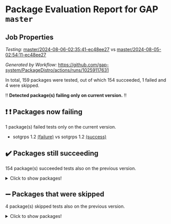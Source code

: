 # Package Evaluation Report for GAP `master`

## Job Properties

*Testing:* [master/2024-08-06-02:35:41-ec48ee27](https://github.com/gap-system/PackageDistro/blob/data/reports/master/2024-08-06-02:35:41-ec48ee27) vs [master/2024-08-05-02:54:11-ec48ee27](https://github.com/gap-system/PackageDistro/blob/data/reports/master/2024-08-05-02:54:11-ec48ee27)

*Generated by Workflow:* https://github.com/gap-system/PackageDistro/actions/runs/10259117631

In total, 159 packages were tested, out of which 154 succeeded, 1 failed and 4 were skipped.

:bangbang: **Detected package(s) failing only on current version.** :bangbang:

## :exclamation: :exclamation: Packages now failing

1 package(s) failed tests only on the current version.
- sotgrps 1.2 [(failure)](https://github.com/gap-system/PackageDistro/actions/runs/10259117631/job/28383313244) vs sotgrps 1.2 [(success)](https://github.com/gap-system/PackageDistro/actions/runs/10241455002/job/28329975943)

## :heavy_check_mark: Packages still succeeding

154 package(s) succeeded tests also on the previous version.
<details><summary>Click to show packages!</summary>

- 4ti2interface 2023.02-04 [(success)](https://github.com/gap-system/PackageDistro/actions/runs/10259117631/job/28383283979)
- ace 5.6.2 [(success)](https://github.com/gap-system/PackageDistro/actions/runs/10259117631/job/28383287457)
- aclib 1.3.2 [(success)](https://github.com/gap-system/PackageDistro/actions/runs/10259117631/job/28383288051)
- agt 0.3.1 [(success)](https://github.com/gap-system/PackageDistro/actions/runs/10259117631/job/28383288526)
- alnuth 3.2.1 [(success)](https://github.com/gap-system/PackageDistro/actions/runs/10259117631/job/28383288842)
- anupq 3.3.0 [(success)](https://github.com/gap-system/PackageDistro/actions/runs/10259117631/job/28383290024)
- atlasrep 2.1.8 [(success)](https://github.com/gap-system/PackageDistro/actions/runs/10259117631/job/28383291358)
- autodoc 2023.06.19 [(success)](https://github.com/gap-system/PackageDistro/actions/runs/10259117631/job/28383291598)
- automata 1.15 [(success)](https://github.com/gap-system/PackageDistro/actions/runs/10259117631/job/28383291785)
- automgrp 1.3.2 [(success)](https://github.com/gap-system/PackageDistro/actions/runs/10259117631/job/28383291954)
- autpgrp 1.11 [(success)](https://github.com/gap-system/PackageDistro/actions/runs/10259117631/job/28383292120)
- cap 2024.07-07 [(success)](https://github.com/gap-system/PackageDistro/actions/runs/10259117631/job/28383292319)
- caratinterface 2.3.6 [(success)](https://github.com/gap-system/PackageDistro/actions/runs/10259117631/job/28383292511)
- cddinterface 2022.11.01 [(success)](https://github.com/gap-system/PackageDistro/actions/runs/10259117631/job/28383292673)
- circle 1.6.6 [(success)](https://github.com/gap-system/PackageDistro/actions/runs/10259117631/job/28383292857)
- classicpres 1.22 [(success)](https://github.com/gap-system/PackageDistro/actions/runs/10259117631/job/28383293031)
- cohomolo 1.6.11 [(success)](https://github.com/gap-system/PackageDistro/actions/runs/10259117631/job/28383293219)
- congruence 1.2.6 [(success)](https://github.com/gap-system/PackageDistro/actions/runs/10259117631/job/28383293385)
- corelg 1.57 [(success)](https://github.com/gap-system/PackageDistro/actions/runs/10259117631/job/28383293542)
- crime 1.6 [(success)](https://github.com/gap-system/PackageDistro/actions/runs/10259117631/job/28383293684)
- crisp 1.4.6 [(success)](https://github.com/gap-system/PackageDistro/actions/runs/10259117631/job/28383293853)
- crypting 0.10.4 [(success)](https://github.com/gap-system/PackageDistro/actions/runs/10259117631/job/28383294012)
- cryst 4.1.27 [(success)](https://github.com/gap-system/PackageDistro/actions/runs/10259117631/job/28383294188)
- crystcat 1.1.10 [(success)](https://github.com/gap-system/PackageDistro/actions/runs/10259117631/job/28383294366)
- ctbllib 1.3.9 [(success)](https://github.com/gap-system/PackageDistro/actions/runs/10259117631/job/28383294562)
- cubefree 1.19 [(success)](https://github.com/gap-system/PackageDistro/actions/runs/10259117631/job/28383294719)
- curlinterface 2.3.2 [(success)](https://github.com/gap-system/PackageDistro/actions/runs/10259117631/job/28383294937)
- cvec 2.8.1 [(success)](https://github.com/gap-system/PackageDistro/actions/runs/10259117631/job/28383295099)
- datastructures 0.3.0 [(success)](https://github.com/gap-system/PackageDistro/actions/runs/10259117631/job/28383295270)
- deepthought 1.0.6 [(success)](https://github.com/gap-system/PackageDistro/actions/runs/10259117631/job/28383295451)
- design 1.8 [(success)](https://github.com/gap-system/PackageDistro/actions/runs/10259117631/job/28383295624)
- difsets 2.3.1 [(success)](https://github.com/gap-system/PackageDistro/actions/runs/10259117631/job/28383295798)
- digraphs 1.7.1 [(success)](https://github.com/gap-system/PackageDistro/actions/runs/10259117631/job/28383295969)
- edim 1.3.8 [(success)](https://github.com/gap-system/PackageDistro/actions/runs/10259117631/job/28383296107)
- example 4.3.4 [(success)](https://github.com/gap-system/PackageDistro/actions/runs/10259117631/job/28383296294)
- examplesforhomalg 2023.10-01 [(success)](https://github.com/gap-system/PackageDistro/actions/runs/10259117631/job/28383296473)
- factint 1.6.3 [(success)](https://github.com/gap-system/PackageDistro/actions/runs/10259117631/job/28383296638)
- ferret 1.0.11 [(success)](https://github.com/gap-system/PackageDistro/actions/runs/10259117631/job/28383296792)
- fga 1.5.0 [(success)](https://github.com/gap-system/PackageDistro/actions/runs/10259117631/job/28383296944)
- fining 1.5.6 [(success)](https://github.com/gap-system/PackageDistro/actions/runs/10259117631/job/28383297113)
- float 1.0.4 [(success)](https://github.com/gap-system/PackageDistro/actions/runs/10259117631/job/28383297250)
- format 1.4.4 [(success)](https://github.com/gap-system/PackageDistro/actions/runs/10259117631/job/28383297396)
- forms 1.2.11 [(success)](https://github.com/gap-system/PackageDistro/actions/runs/10259117631/job/28383297573)
- fplsa 1.2.6 [(success)](https://github.com/gap-system/PackageDistro/actions/runs/10259117631/job/28383297783)
- fr 2.4.13 [(success)](https://github.com/gap-system/PackageDistro/actions/runs/10259117631/job/28383297926)
- francy 2.0.3 [(success)](https://github.com/gap-system/PackageDistro/actions/runs/10259117631/job/28383298075)
- fwtree 1.3 [(success)](https://github.com/gap-system/PackageDistro/actions/runs/10259117631/job/28383298286)
- gapdoc 1.6.7 [(success)](https://github.com/gap-system/PackageDistro/actions/runs/10259117631/job/28383298450)
- gauss 2023.02-04 [(success)](https://github.com/gap-system/PackageDistro/actions/runs/10259117631/job/28383298661)
- gaussforhomalg 2024.07-01 [(success)](https://github.com/gap-system/PackageDistro/actions/runs/10259117631/job/28383298836)
- gbnp 1.0.5 [(success)](https://github.com/gap-system/PackageDistro/actions/runs/10259117631/job/28383298992)
- generalizedmorphismsforcap 2024.04-01 [(success)](https://github.com/gap-system/PackageDistro/actions/runs/10259117631/job/28383299148)
- genss 1.6.9 [(success)](https://github.com/gap-system/PackageDistro/actions/runs/10259117631/job/28383299369)
- gradedmodules 2024.01-01 [(success)](https://github.com/gap-system/PackageDistro/actions/runs/10259117631/job/28383299549)
- gradedringforhomalg 2024.07-01 [(success)](https://github.com/gap-system/PackageDistro/actions/runs/10259117631/job/28383299730)
- grape 4.9.0 [(success)](https://github.com/gap-system/PackageDistro/actions/runs/10259117631/job/28383299912)
- groupoids 1.74 [(success)](https://github.com/gap-system/PackageDistro/actions/runs/10259117631/job/28383300123)
- grpconst 2.6.5 [(success)](https://github.com/gap-system/PackageDistro/actions/runs/10259117631/job/28383300302)
- guarana 0.96.3 [(success)](https://github.com/gap-system/PackageDistro/actions/runs/10259117631/job/28383300483)
- guava 3.19 [(success)](https://github.com/gap-system/PackageDistro/actions/runs/10259117631/job/28383300668)
- hap 1.65 [(success)](https://github.com/gap-system/PackageDistro/actions/runs/10259117631/job/28383300849)
- hapcryst 0.1.15 [(success)](https://github.com/gap-system/PackageDistro/actions/runs/10259117631/job/28383301029)
- hecke 1.5.3 [(success)](https://github.com/gap-system/PackageDistro/actions/runs/10259117631/job/28383301199)
- help 4.0 [(success)](https://github.com/gap-system/PackageDistro/actions/runs/10259117631/job/28383301377)
- homalg 2024.01-01 [(success)](https://github.com/gap-system/PackageDistro/actions/runs/10259117631/job/28383301566)
- homalgtocas 2023.11-01 [(success)](https://github.com/gap-system/PackageDistro/actions/runs/10259117631/job/28383301748)
- idrel 2.47 [(success)](https://github.com/gap-system/PackageDistro/actions/runs/10259117631/job/28383301907)
- images 1.3.2 [(success)](https://github.com/gap-system/PackageDistro/actions/runs/10259117631/job/28383302088)
- intpic 0.3.0 [(success)](https://github.com/gap-system/PackageDistro/actions/runs/10259117631/job/28383302414)
- io 4.8.3 [(success)](https://github.com/gap-system/PackageDistro/actions/runs/10259117631/job/28383302590)
- io_forhomalg 2023.02-04 [(success)](https://github.com/gap-system/PackageDistro/actions/runs/10259117631/job/28383302760)
- irredsol 1.4.4 [(success)](https://github.com/gap-system/PackageDistro/actions/runs/10259117631/job/28383302900)
- json 2.2.1 [(success)](https://github.com/gap-system/PackageDistro/actions/runs/10259117631/job/28383303055)
- jupyterkernel 1.5.1 [(success)](https://github.com/gap-system/PackageDistro/actions/runs/10259117631/job/28383303232)
- jupyterviz 1.5.6 [(success)](https://github.com/gap-system/PackageDistro/actions/runs/10259117631/job/28383303363)
- kan 1.37 [(success)](https://github.com/gap-system/PackageDistro/actions/runs/10259117631/job/28383303513)
- kbmag 1.5.11 [(success)](https://github.com/gap-system/PackageDistro/actions/runs/10259117631/job/28383303713)
- laguna 3.9.7 [(success)](https://github.com/gap-system/PackageDistro/actions/runs/10259117631/job/28383303850)
- liealgdb 2.2.1 [(success)](https://github.com/gap-system/PackageDistro/actions/runs/10259117631/job/28383304048)
- liepring 2.9.1 [(success)](https://github.com/gap-system/PackageDistro/actions/runs/10259117631/job/28383304202)
- liering 2.4.2 [(success)](https://github.com/gap-system/PackageDistro/actions/runs/10259117631/job/28383304366)
- linearalgebraforcap 2024.07-05 [(success)](https://github.com/gap-system/PackageDistro/actions/runs/10259117631/job/28383304555)
- lins 0.9 [(success)](https://github.com/gap-system/PackageDistro/actions/runs/10259117631/job/28383304730)
- localizeringforhomalg 2023.10-01 [(success)](https://github.com/gap-system/PackageDistro/actions/runs/10259117631/job/28383304887)
- loops 3.4.3 [(success)](https://github.com/gap-system/PackageDistro/actions/runs/10259117631/job/28383305062)
- lpres 1.1.1 [(success)](https://github.com/gap-system/PackageDistro/actions/runs/10259117631/job/28383305250)
- majoranaalgebras 1.5.2 [(success)](https://github.com/gap-system/PackageDistro/actions/runs/10259117631/job/28383305414)
- mapclass 1.4.6 [(success)](https://github.com/gap-system/PackageDistro/actions/runs/10259117631/job/28383305588)
- matgrp 0.70 [(success)](https://github.com/gap-system/PackageDistro/actions/runs/10259117631/job/28383305763)
- matricesforhomalg 2024.07-01 [(success)](https://github.com/gap-system/PackageDistro/actions/runs/10259117631/job/28383305977)
- modisom 2.5.4 [(success)](https://github.com/gap-system/PackageDistro/actions/runs/10259117631/job/28383306160)
- modulepresentationsforcap 2024.07-02 [(success)](https://github.com/gap-system/PackageDistro/actions/runs/10259117631/job/28383306340)
- modules 2024.01-01 [(success)](https://github.com/gap-system/PackageDistro/actions/runs/10259117631/job/28383306498)
- monoidalcategories 2024.06-02 [(success)](https://github.com/gap-system/PackageDistro/actions/runs/10259117631/job/28383306657)
- nconvex 2022.09-01 [(success)](https://github.com/gap-system/PackageDistro/actions/runs/10259117631/job/28383306837)
- nilmat 1.4.2 [(success)](https://github.com/gap-system/PackageDistro/actions/runs/10259117631/job/28383306977)
- nock 1.5 [(success)](https://github.com/gap-system/PackageDistro/actions/runs/10259117631/job/28383307122)
- normalizinterface 1.3.6 [(success)](https://github.com/gap-system/PackageDistro/actions/runs/10259117631/job/28383307282)
- nq 2.5.11 [(success)](https://github.com/gap-system/PackageDistro/actions/runs/10259117631/job/28383307459)
- numericalsgps 1.3.1 [(success)](https://github.com/gap-system/PackageDistro/actions/runs/10259117631/job/28383307673)
- openmath 11.5.3 [(success)](https://github.com/gap-system/PackageDistro/actions/runs/10259117631/job/28383307869)
- orb 4.9.0 [(success)](https://github.com/gap-system/PackageDistro/actions/runs/10259117631/job/28383308058)
- packagemanager 1.4.4 [(success)](https://github.com/gap-system/PackageDistro/actions/runs/10259117631/job/28383308230)
- patternclass 2.4.3 [(success)](https://github.com/gap-system/PackageDistro/actions/runs/10259117631/job/28383308426)
- permut 2.0.5 [(success)](https://github.com/gap-system/PackageDistro/actions/runs/10259117631/job/28383308608)
- polenta 1.3.10 [(success)](https://github.com/gap-system/PackageDistro/actions/runs/10259117631/job/28383308781)
- polymaking 0.8.7 [(success)](https://github.com/gap-system/PackageDistro/actions/runs/10259117631/job/28383308936)
- primgrp 3.4.4 [(success)](https://github.com/gap-system/PackageDistro/actions/runs/10259117631/job/28383309117)
- profiling 2.5.4 [(success)](https://github.com/gap-system/PackageDistro/actions/runs/10259117631/job/28383309325)
- qdistrnd 0.9.4 [(success)](https://github.com/gap-system/PackageDistro/actions/runs/10259117631/job/28383309475)
- qpa 1.35 [(success)](https://github.com/gap-system/PackageDistro/actions/runs/10259117631/job/28383309620)
- quagroup 1.8.4 [(success)](https://github.com/gap-system/PackageDistro/actions/runs/10259117631/job/28383309802)
- radiroot 2.9 [(success)](https://github.com/gap-system/PackageDistro/actions/runs/10259117631/job/28383309948)
- rcwa 4.7.1 [(success)](https://github.com/gap-system/PackageDistro/actions/runs/10259117631/job/28383310112)
- rds 1.8 [(success)](https://github.com/gap-system/PackageDistro/actions/runs/10259117631/job/28383310262)
- recog 1.4.2 [(success)](https://github.com/gap-system/PackageDistro/actions/runs/10259117631/job/28383310430)
- repndecomp 1.3.0 [(success)](https://github.com/gap-system/PackageDistro/actions/runs/10259117631/job/28383310592)
- repsn 3.1.2 [(success)](https://github.com/gap-system/PackageDistro/actions/runs/10259117631/job/28383310734)
- resclasses 4.7.3 [(success)](https://github.com/gap-system/PackageDistro/actions/runs/10259117631/job/28383310907)
- ringsforhomalg 2024.06-01 [(success)](https://github.com/gap-system/PackageDistro/actions/runs/10259117631/job/28383311083)
- sco 2023.08-01 [(success)](https://github.com/gap-system/PackageDistro/actions/runs/10259117631/job/28383311236)
- scscp 2.4.3 [(success)](https://github.com/gap-system/PackageDistro/actions/runs/10259117631/job/28383311377)
- semigroups 5.3.7 [(success)](https://github.com/gap-system/PackageDistro/actions/runs/10259117631/job/28383311551)
- sglppow 2.4 [(success)](https://github.com/gap-system/PackageDistro/actions/runs/10259117631/job/28383311710)
- sgpviz 0.999.5 [(success)](https://github.com/gap-system/PackageDistro/actions/runs/10259117631/job/28383311866)
- simpcomp 2.1.14 [(success)](https://github.com/gap-system/PackageDistro/actions/runs/10259117631/job/28383312015)
- singular 2024.06.03 [(success)](https://github.com/gap-system/PackageDistro/actions/runs/10259117631/job/28383312184)
- sl2reps 1.1 [(success)](https://github.com/gap-system/PackageDistro/actions/runs/10259117631/job/28383312338)
- sla 1.6.2 [(success)](https://github.com/gap-system/PackageDistro/actions/runs/10259117631/job/28383312487)
- smallgrp 1.5.4 [(success)](https://github.com/gap-system/PackageDistro/actions/runs/10259117631/job/28383312613)
- smallsemi 0.7.0 [(success)](https://github.com/gap-system/PackageDistro/actions/runs/10259117631/job/28383312774)
- sonata 2.9.6 [(success)](https://github.com/gap-system/PackageDistro/actions/runs/10259117631/job/28383312933)
- sophus 1.27 [(success)](https://github.com/gap-system/PackageDistro/actions/runs/10259117631/job/28383313107)
- spinsym 1.5.2 [(success)](https://github.com/gap-system/PackageDistro/actions/runs/10259117631/job/28383313401)
- standardff 1.0 [(success)](https://github.com/gap-system/PackageDistro/actions/runs/10259117631/job/28383313539)
- symbcompcc 1.3.2 [(success)](https://github.com/gap-system/PackageDistro/actions/runs/10259117631/job/28383313688)
- thelma 1.3 [(success)](https://github.com/gap-system/PackageDistro/actions/runs/10259117631/job/28383313847)
- tomlib 1.2.11 [(success)](https://github.com/gap-system/PackageDistro/actions/runs/10259117631/job/28383314003)
- toolsforhomalg 2024.07-01 [(success)](https://github.com/gap-system/PackageDistro/actions/runs/10259117631/job/28383314177)
- toric 1.9.6 [(success)](https://github.com/gap-system/PackageDistro/actions/runs/10259117631/job/28383314642)
- toricvarieties 2022.07.13 [(success)](https://github.com/gap-system/PackageDistro/actions/runs/10259117631/job/28383314824)
- transgrp 3.6.5 [(success)](https://github.com/gap-system/PackageDistro/actions/runs/10259117631/job/28383314983)
- typeset 1.2.2 [(success)](https://github.com/gap-system/PackageDistro/actions/runs/10259117631/job/28383315157)
- ugaly 4.1.3 [(success)](https://github.com/gap-system/PackageDistro/actions/runs/10259117631/job/28383315308)
- unipot 1.6 [(success)](https://github.com/gap-system/PackageDistro/actions/runs/10259117631/job/28383315501)
- unitlib 4.2.0 [(success)](https://github.com/gap-system/PackageDistro/actions/runs/10259117631/job/28383315692)
- utils 0.85 [(success)](https://github.com/gap-system/PackageDistro/actions/runs/10259117631/job/28383315866)
- uuid 0.7 [(success)](https://github.com/gap-system/PackageDistro/actions/runs/10259117631/job/28383316004)
- walrus 0.9991 [(success)](https://github.com/gap-system/PackageDistro/actions/runs/10259117631/job/28383316143)
- wedderga 4.10.5 [(success)](https://github.com/gap-system/PackageDistro/actions/runs/10259117631/job/28383316353)
- xmod 2.92 [(success)](https://github.com/gap-system/PackageDistro/actions/runs/10259117631/job/28383316510)
- xmodalg 1.23 [(success)](https://github.com/gap-system/PackageDistro/actions/runs/10259117631/job/28383316649)
- yangbaxter 0.10.6 [(success)](https://github.com/gap-system/PackageDistro/actions/runs/10259117631/job/28383316774)
- zeromqinterface 0.15 [(success)](https://github.com/gap-system/PackageDistro/actions/runs/10259117631/job/28383316925)
</details>

## :heavy_minus_sign: Packages that were skipped

4 package(s) skipped tests also on the previous version.
<details><summary>Click to show packages!</summary>

- browse 1.8.21 [(skipped)](https://github.com/gap-system/PackageDistro/actions/runs/10259117631/job/28383047343)
- itc 1.5.1 [(skipped)](https://github.com/gap-system/PackageDistro/actions/runs/10259117631/job/28383047343)
- polycyclic 2.16 [(skipped)](https://github.com/gap-system/PackageDistro/actions/runs/10259117631/job/28383047343)
- xgap 4.32 [(skipped)](https://github.com/gap-system/PackageDistro/actions/runs/10259117631/job/28383047343)
</details>

